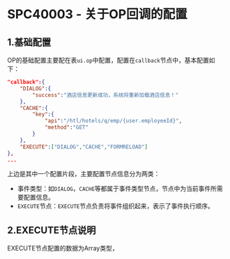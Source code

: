 # SPC40003 - 关于OP回调的配置

## 1.基础配置

OP的基础配置主要配在表`ui.op`中配置，配置在`callback`节点中，基本配置如下：

```json
"callback":{
    "DIALOG":{
        "success":"酒店信息更新成功，系统将重新加载酒店信息！"
    },
    "CACHE":{
        "key":{
            "api":"/htl/hotels/q/emp/{user.employeeId}",
            "method":"GET"
        }
    },
    "EXECUTE":["DIALOG","CACHE","FORMRELOAD"]
},
...
```

上边是其中一个配置片段，主要配置节点信息分为两类：

* 事件类型：如`DIALOG`，`CACHE`等都属于事件类型节点，节点中为当前事件所需要配置信息。
* `EXECUTE`节点：`EXECUTE`节点负责将事件组织起来，表示了事件执行顺序。

## 2.EXECUTE节点说明

EXECUTE节点配置的数据为Array类型，

